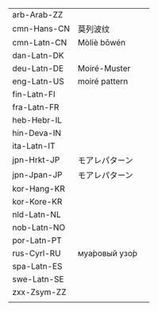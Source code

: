 | | | |
|-|-|-|
| arb-Arab-ZZ |  |  |
| cmn-Hans-CN | 莫列波纹 |  |
| cmn-Latn-CN | Mòliè bōwén |  |
| dan-Latn-DK |  |  |
| deu-Latn-DE | Moiré-Muster |  |
| eng-Latn-US | moiré pattern |  |
| fin-Latn-FI |  |  |
| fra-Latn-FR |  |  |
| heb-Hebr-IL |  |  |
| hin-Deva-IN |  |  |
| ita-Latn-IT |  |  |
| jpn-Hrkt-JP | モアレパターン |  |
| jpn-Jpan-JP | モアレパターン |  |
| kor-Hang-KR |  |  |
| kor-Kore-KR |  |  |
| nld-Latn-NL |  |  |
| nob-Latn-NO |  |  |
| por-Latn-PT |  |  |
| rus-Cyrl-RU | муа́ровый узо́р |  |
| spa-Latn-ES |  |  |
| swe-Latn-SE |  |  |
| zxx-Zsym-ZZ |  |  |
|  |  |  |